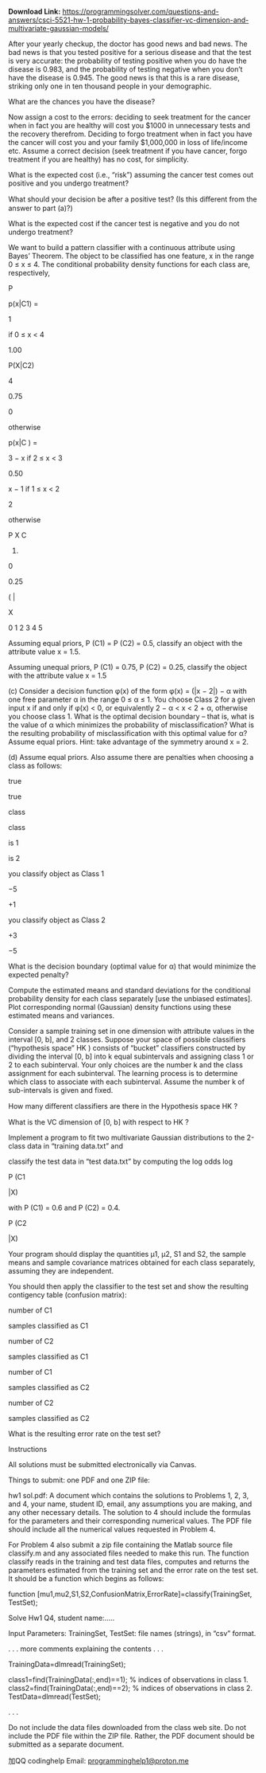 **Download Link:** https://programmingsolver.com/questions-and-answers/csci-5521-hw-1-probability-bayes-classifier-vc-dimension-and-multivariate-gaussian-models/


After your yearly checkup, the doctor has good news and bad news. The bad news is that you tested positive for a serious disease and that the test is very accurate: the probability of testing positive when you do have the disease is 0.983, and the probability of testing negative when you don’t have the disease is 0.945. The good news is that this is a rare disease, striking only one in ten thousand people in your demographic.

What are the chances you have the disease?

Now assign a cost to the errors: deciding to seek treatment for the cancer when in fact you are healthy will cost you $1000 in unnecessary tests and the recovery therefrom. Deciding to forgo treatment when in fact you have the cancer will cost you and your family $1,000,000 in loss of life/income etc. Assume a correct decision (seek treatment if you have cancer, forgo treatment if you are healthy) has no cost, for simplicity.

What is the expected cost (i.e., “risk”) assuming the cancer test comes out positive and you undergo treatment?

What should your decision be after a positive test? (Is this diﬀerent from the answer to part (a)?)

What is the expected cost if the cancer test is negative and you do not undergo treatment?

We want to build a pattern classifier with a continuous attribute using Bayes’ Theorem. The object to be classified has one feature, x in the range 0 ≤ x ≤ 4. The conditional probability density functions for each class are, respectively,

P

p(x|C1) =

1

if 0 ≤ x < 4

1.00

P(X|C2)

4

0.75

0

otherwise

p(x|C ) =

3 − x if 2 ≤ x < 3

0.50

x − 1 if 1 ≤ x < 2

2

otherwise

P X C

1)

0

0.25

( |

X

0 1 2 3 4 5

Assuming equal priors, P (C1) = P (C2) = 0.5, classify an object with the attribute value x = 1.5.

Assuming unequal priors, P (C1) = 0.75, P (C2) = 0.25, classify the object with the attribute value x = 1.5

(c) Consider a decision function φ(x) of the form φ(x) = (|x − 2|) − α with one free parameter α in the range 0 ≤ α ≤ 1. You choose Class 2 for a given input x if and only if φ(x) < 0, or equivalently 2 − α < x < 2 + α, otherwise you choose class 1. What is the optimal decision boundary – that is, what is the value of α which minimizes the probability of misclassification? What is the resulting probability of misclassification with this optimal value for α? Assume equal priors. Hint: take advantage of the symmetry around x = 2.

(d) Assume equal priors. Also assume there are penalties when choosing a class as follows:

true

true

class

class

is 1

is 2

you classify object as Class 1

−5

+1

you classify object as Class 2

+3

−5

What is the decision boundary (optimal value for α) that would minimize the expected penalty?

Compute the estimated means and standard deviations for the conditional probability density for each class separately [use the unbiased estimates]. Plot corresponding normal (Gaussian) density functions using these estimated means and variances.

Consider a sample training set in one dimension with attribute values in the interval [0, b], and 2 classes. Suppose your space of possible classifiers (“hypothesis space” HK ) consists of “bucket” classifiers constructed by dividing the interval [0, b] into k equal subintervals and assigning class 1 or 2 to each subinterval. Your only choices are the number k and the class assignment for each subinterval. The learning process is to determine which class to associate with each subinterval. Assume the number k of sub-intervals is given and fixed.

How many diﬀerent classifiers are there in the Hypothesis space HK ?

What is the VC dimension of [0, b] with respect to HK ?

Implement a program to fit two multivariate Gaussian distributions to the 2-class data in “training data.txt” and

classify the test data in “test data.txt” by computing the log odds log

P (C1

|X)

with P (C1) = 0.6 and P (C2) = 0.4.

P (C2

|X)

Your program should display the quantities µ1, µ2, S1 and S2, the sample means and sample covariance matrices obtained for each class separately, assuming they are independent.

You should then apply the classifier to the test set and show the resulting contigency table (confusion matrix):

number of C1

samples classified as C1

number of C2

samples classified as C1

number of C1

samples classified as C2

number of C2

samples classified as C2

What is the resulting error rate on the test set?

Instructions

All solutions must be submitted electronically via Canvas.

Things to submit: one PDF and one ZIP file:

hw1 sol.pdf: A document which contains the solutions to Problems 1, 2, 3, and 4, your name, student ID, email, any assumptions you are making, and any other necessary details. The solution to 4 should include the formulas for the parameters and their corresponding numerical values. The PDF file should include all the numerical values requested in Problem 4.

For Problem 4 also submit a zip file containing the Matlab source file classify.m and any associated files needed to make this run. The function classify reads in the training and test data files, computes and returns the parameters estimated from the training set and the error rate on the test set. It should be a function which begins as follows:

function [mu1,mu2,S1,S2,ConfusionMatrix,ErrorRate]=classify(TrainingSet, TestSet);

Solve Hw1 Q4, student name:…..

Input Parameters: TrainingSet, TestSet: file names (strings), in “csv” format.

. . . more comments explaining the contents . . .

TrainingData=dlmread(TrainingSet);

class1=find(TrainingData(:,end)==1); % indices of observations in class 1. class2=find(TrainingData(:,end)==2); % indices of observations in class 2. TestData=dlmread(TestSet);

. . .

Do not include the data files downloaded from the class web site. Do not include the PDF file within the ZIP file. Rather, the PDF document should be submitted as a separate document.

加QQ codinghelp Email: programminghelp1@proton.me
